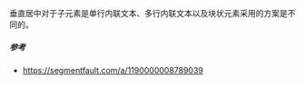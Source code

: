 垂直居中对于子元素是单行内联文本、多行内联文本以及块状元素采用的方案是不同的。
#### 







##### 参考
+ https://segmentfault.com/a/1190000008789039